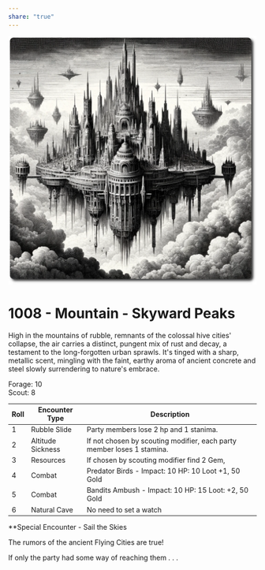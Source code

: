 ```yaml
---
share: "true"
---
```


![skyward-peaks](./adventures/Techno-Bandits-of-Turing-Wood/skyward-peaks.png)  
  
# 1008 - Mountain - Skyward Peaks  
  
High in the mountains of rubble, remnants of the colossal hive cities' collapse, the air carries a distinct, pungent mix of rust and decay, a testament to the long-forgotten urban sprawls. It's tinged with a sharp, metallic scent, mingling with the faint, earthy aroma of ancient concrete and steel slowly surrendering to nature's embrace.  
  
Forage: 10  
Scout: 8  
  
| Roll | Encounter Type | Description |  
| ---- | ---- | ---- |  
| 1 | Rubble Slide | Party members lose 2 hp and 1 stanima. |  
| 2 | Altitude Sickness | If not chosen by scouting modifier, each party member loses 1 stamina. |  
| 3 | Resources | If chosen by scouting modifier find 2 Gem,  |  
| 4 | Combat | Predator Birds - Impact: 10 HP: 10 Loot +1, 50 Gold |  
| 5 | Combat | Bandits Ambush - Impact: 10 HP: 15 Loot: +2, 50 Gold |  
| 6 | Natural Cave | No need to set a watch |  
  
**Special Encounter - Sail the Skies  
  
The rumors of the ancient Flying Cities are true!  
  
If only the party had some way of reaching them . . .   
  
